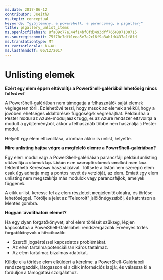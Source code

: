 ```yaml
---
ms.date: 2017-06-12
contributor: JKeithB
ms.topic: conceptual
keywords: "gyűjtemény, a powershell, a parancsmag, a psgallery"
title: psgallery_unlist_items
ms.openlocfilehash: 8fa09c77e144f14bf0fd3493dff7650897100715
ms.sourcegitcommit: 75f70c7df01eea5e7a2c16f9a3ab1dd437a1f8fd
ms.translationtype: MT
ms.contentlocale: hu-HU
ms.lasthandoff: 06/12/2017
---
```

# <a name="unlisting-items"></a>Unlisting elemek

**Ezért egy elem éppen eltávolítja a PowerShell-galériából lehetőség nincs felfedve?**

A PowerShell-galériában nem támogatja a felhasználók saját elemek véglegesen törli. Ez lehetővé teszi, hogy mások az elemek anélkül, hogy a jövőben lehetséges oldaltörések függőségek végrehajthat. Például ha a Pester modul az Azure-moduljának függ, és az Azure rendszer eltávolítja a modult a gyűjteményből, akkor a felhasználó többé nem használja a Pester modul.

Helyett egy elem eltávolítása, azonban akkor is unlist, helyette.

**Mire unlisting hajtsa végre a megfelelő elemre a PowerShell-galériában?**

Egy elem modul vagy a PowerShell-galériában parancsfájl például unlisting eltávolítja a elemek lap.
Listán nem szereplő elemek emellett nem lesz felderíthető Keresősáv használatával.
Töltse le a listán nem szereplő elem csak úgy adhatja meg a pontos nevét és verzióját, az elem.
Emiatt egy elem unlisting nem megszakítja más modulok vagy parancsfájlok, amelyek függenek.

A cikk unlist, keresse fel az elem részleteit megjelenítő oldalra, és törlése lehetőséggel. Törölje a jelet az "Felsorolt" jelölőnégyzetből, és kattintson a Mentés gombra.

**Hogyan távolíthatom elemet?**

Ha egy olyan forgatókönyvet, ahol elem törlését szükség, lépjen kapcsolatba a PowerShell-Galériabeli rendszergazdák.
Érvényes törlés forgatókönyvek a következők:
- Szerzői jogsértéssel kapcsolatos problémákat.
- Az elem tartalma potenciálisan káros tartalmaz.
- Az elem tartalmaz bizalmas adatokat.

Küldje el a törlése elem elküldeni a kérelmet a PowerShell-Galériabeli rendszergazdák, látogasson el a cikk információs lapját, és válassza ki a forduljon a támogatási szolgálathoz.  


